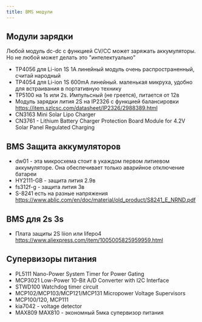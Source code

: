 ```yaml
---
title: BMS модули 
---
```



## Модули зарядки
Любой модуль dc-dc с функцией CV/CC может заряжать аккумуляторы. Но не любой может делать это "интелектуально"
- TP4056 для Li-ion 1S 1A линейный модуль очень распространенный, считай народный
- TP4054 для Li-ion 1S 600mA линейный. маленькая микруха, удобно для встраивания в портативную технику
- TP5100 на 1s или 2s. Импульсный (не греется), питается от 12в
- Модуль зарядки лития 2S на IP2326 с функцией балансировки <https://item.szlcsc.com/datasheet/IP2326/2988389.html>
- CN3163 Mini Solar Lipo Charger 
- CN3761 - Lithium Battery Charger Protection Board Module for 4.2V Solar Panel Regulated Charging



## BMS Защита аккумуляторов
- dw01 - эта микросхема стоит в укаждом первом литиевом аккумуляторе. Она обеспечивает только аварийное отключение батареи
- HY2111-GB - защита лития 2.9в
- fs312f-g - защита лития 3в
- S-8241 есть на разные напряжения <https://www.ablic.com/en/doc/material/old_product/S8241_E_NRND.pdf>

## BMS для 2s 3s
- Плата защиты 2S liion или lifepo4 <https://www.aliexpress.com/item/1005005825959959.html>


## Супервизоры питания
- PL5111 Nano-Power System Timer for Power Gating
- MCP3021 Low-Power 10-Bit A/D Converter with I2C Interface
- STWD100 Watchdog timer circuit
- MCP102/MCP103/MCP121/MCP131 Micropower Voltage Supervisors
- MCP100/120, MCP111
- kia7042 - voltage detector
- MAX809 MAX810 - экономный 5мка супервизор питания






